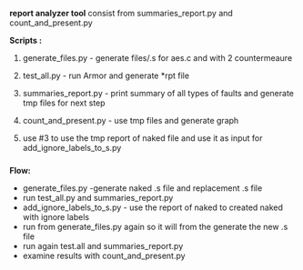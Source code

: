 
**report analyzer tool**
consist from summaries_report.py and count_and_present.py

**Scripts :**

1. generate_files.py - generate files/.s for aes.c and with 2 countermeaure

2. test_all.py       - run Armor and generate *rpt file

3. summaries_report.py - print summary of all types of faults and generate tmp files for next step

4. count_and_present.py - use tmp files and generate graph 

5. use #3 to use the tmp report of naked file and use it as input for add_ignore_labels_to_s.py

#####
**Flow:**
- generate_files.py -generate naked .s file and replacement .s file
- run test_all.py and summaries_report.py
- add_ignore_labels_to_s.py - use the report of naked to created naked with ignore labels
- run from generate_files.py again so it will from the generate the new .s file 
- run again test.all and summaries_report.py
- examine results with count_and_present.py
